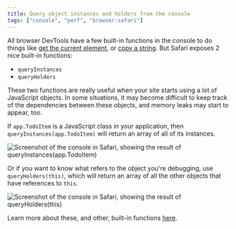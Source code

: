 ```yaml
---
title: Query object instances and holders from the console
tags: ["console", "perf", "browser:safari"]
---
```

All browser DevTools have a few built-in functions in the console to do things like [get the current element](/tips/en/get-current-element-in-console/), or [copy a string](/tips/en/copy-from-console/). But Safari exposes 2 nice built-in functions:

* `queryInstances`
* `queryHolders`

These two functions are really useful when your site starts using a lot of JavaScript objects. In some situations, it may become difficult to keep track of the dependencies between these objects, and memory leaks may start to appear, too.

If `app.TodoItem` is a JavaScript class in your application, then `queryInstances(app.TodoItem)` will return an array of all of its instances.

![Screenshot of the console in Safari, showing the result of queryInstances(app.TodoItem)](/assets/img/query-instances-holders-1.png)

Or if you want to know what refers to the object you're debugging, use `queryHolders(this)`, which will return an array of all the other objects that have references to `this`.

![Screenshot of the console in Safari, showing the result of queryHolders(this)](/assets/img/query-instances-holders-2.png)

Learn more about these, and other, built-in functions [here](https://webkit.org/web-inspector/console-command-line-api/#functions).
